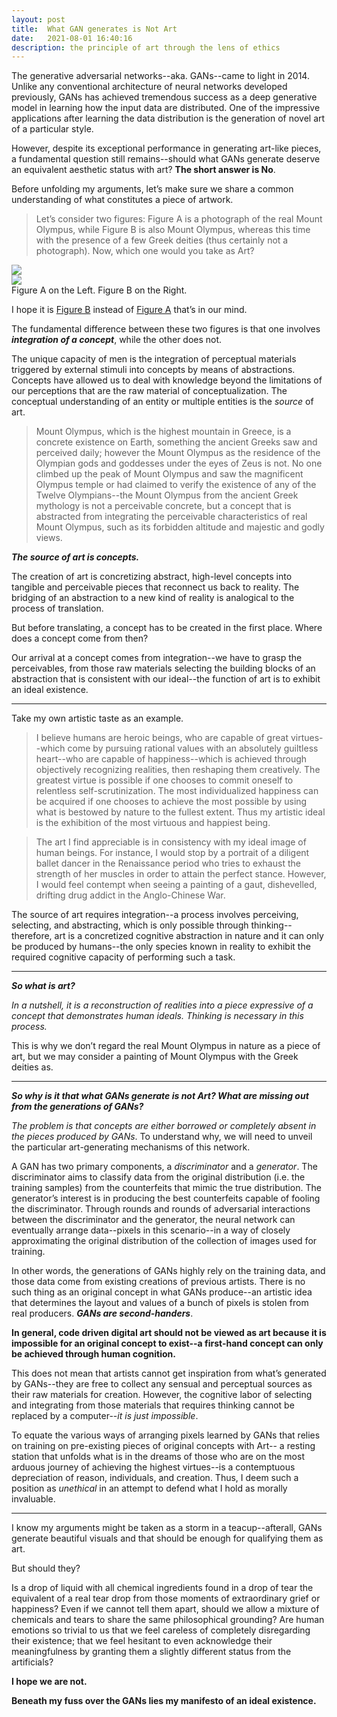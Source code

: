 ```yaml
---
layout: post
title:  What GAN generates is Not Art
date:   2021-08-01 16:40:16
description: the principle of art through the lens of ethics
---
```

The generative adversarial networks--aka. GANs--came to light in 2014. Unlike any conventional architecture of neural networks developed previously, GANs has achieved tremendous success as a deep generative model in learning how the input data are distributed. One of the impressive applications after learning the data distribution is the generation of novel art of a particular style.

However, despite its exceptional performance in generating art-like pieces, a fundamental question still remains--should what GANs generate deserve an equivalent aesthetic status with art? **The short answer is No**.

Before unfolding my arguments, let’s make sure we share a common understanding of what constitutes a piece of artwork.

<blockquote>
Let’s consider two figures: Figure A is a photograph of the real Mount Olympus, while Figure B is also Mount Olympus, whereas this time with the presence of a few Greek deities (thus certainly not a photograph). Now, which one would you take as Art?
</blockquote>

<div class="row mt-3">
    <div class="col-sm mt-3 mt-md-0">
        <img class="img-fluid rounded z-depth-1" src="{{ site.baseurl }}/assets/img/not_art.jpg" data-zoomable>
    </div>
    <div class="col-sm mt-3 mt-md-0">
        <img class="img-fluid rounded z-depth-1" src="{{ site.baseurl }}/assets/img/art.jpg" data-zoomable>
    </div>
</div>
<div class="caption">
    Figure A on the Left. Figure B on the Right.
</div>

I hope it is [Figure B](https://greekmythology.wikia.org/wiki/Mount_Olympus) instead of [Figure A](https://pixels.com/featured/mount-olympus-mountain-mount-olympus-howie-garber.html) that’s in our mind.

The fundamental difference between these two figures is that one involves ***integration of a concept***, while the other does not.

The unique capacity of men is the integration of perceptual materials triggered by external stimuli into concepts by means of abstractions. Concepts have allowed us to deal with knowledge beyond the limitations of our perceptions that are the raw material of conceptualization. The conceptual understanding of an entity or multiple entities is the *source* of art. 

<blockquote>
  Mount Olympus, which is the highest mountain in Greece, is a concrete existence on Earth, something the ancient Greeks saw and perceived daily; however the Mount Olympus as the residence of the Olympian gods and goddesses under the eyes of Zeus is not. No one climbed up the peak of Mount Olympus and saw the magnificent Olympus temple or had claimed to verify the existence of any of the Twelve Olympians--the Mount Olympus from the ancient Greek mythology is not a perceivable concrete, but a concept that is abstracted from integrating the perceivable characteristics of real Mount Olympus, such as its forbidden altitude and majestic and godly views.
</blockquote>

***The source of art is concepts.***

The creation of art is concretizing abstract, high-level concepts into tangible and perceivable pieces that reconnect us back to reality. The bridging of an abstraction to a new kind of reality is analogical to the process of translation.

But before translating, a concept has to be created in the first place. Where does a concept come from then?

Our arrival at a concept comes from integration--we have to grasp the perceivables, from those raw materials selecting the building blocks of an abstraction that is consistent with our ideal--the function of art is to exhibit an ideal existence.

<hr>

Take my own artistic taste as an example.

<blockquote>
  I believe humans are heroic beings, who are capable of great virtues--which come by pursuing rational values with an absolutely guiltless heart--who are capable of happiness--which is achieved through objectively recognizing realities, then reshaping them creatively. The greatest virtue is possible if one chooses to commit oneself to relentless self-scrutinization. The most individualized happiness can be acquired if one chooses to achieve the most possible by using what is bestowed by nature to the fullest extent.
  Thus my artistic ideal is the exhibition of the most virtuous and happiest being.
</blockquote>

<blockquote>
The art I find appreciable is in consistency with my ideal image of human beings. For instance, I would stop by a portrait of a diligent ballet dancer in the Renaissance period who tries to exhaust the strength of her muscles in order to attain the perfect stance. However, I would feel contempt when seeing a painting of a gaut, dishevelled, drifting drug addict in the Anglo-Chinese War.
</blockquote>

The source of art requires integration--a process involves perceiving, selecting, and abstracting, which is only possible through thinking--therefore, art is a concretized cognitive abstraction in nature and it can only be produced by humans--the only species known in reality to exhibit the required cognitive capacity of performing such a task.

<hr>

***So what is art?***

*In a nutshell, it is a reconstruction of realities into a piece expressive of a concept that demonstrates human ideals. Thinking is necessary in this process.*

This is why we don’t regard the real Mount Olympus in nature as a piece of art, but we may consider a painting of Mount Olympus with the Greek deities as.

<hr>

***So why is it that what GANs generate is not Art? What are missing out from the generations of GANs?***

*The problem is that concepts are either borrowed or completely absent in the pieces produced by GANs*. To understand why, we will need to unveil the particular art-generating mechanisms of this network.

A GAN has two primary components, a *discriminator* and a *generator*. The discriminator aims to classify data from the original distribution (i.e. the training samples) from the counterfeits that mimic the true distribution. The generator’s interest is in producing the best counterfeits capable of fooling the discriminator. Through rounds and rounds of adversarial interactions between the discriminator and the generator, the neural network can eventually arrange data--pixels in this scenario--in a way of closely approximating the original distribution of the collection of images used for training. 

In other words, the generations of GANs highly rely on the training data, and those data come from existing creations of previous artists. There is no such thing as an original concept in what GANs produce--an artistic idea that determines the layout and values of a bunch of pixels is stolen from real producers. ***GANs are second-handers***.

**In general, code driven digital art should not be viewed as art because it is impossible for an original concept to exist--a first-hand concept can only be achieved through human cognition.**

This does not mean that artists cannot get inspiration from what’s generated by GANs--they are free to collect any sensual and perceptual sources as their raw materials for creation. However, the cognitive labor of selecting and integrating from those materials that requires thinking cannot be replaced by a computer--*it is just impossible*.

To equate the various ways of arranging pixels learned by GANs that relies on training on pre-existing pieces of original concepts with Art-- a resting station that unfolds what is in the dreams of those who are on the most arduous journey of achieving the highest virtues--is a contemptuous depreciation of reason, individuals, and creation. Thus, I deem such a position as *unethical* in an attempt to defend what I hold as morally invaluable.

<hr>

I know my arguments might be taken as a storm in a teacup--afterall, GANs generate beautiful visuals and that should be enough for qualifying them as art. 

But should they? 

Is a drop of liquid with all chemical ingredients found in a drop of tear the equivalent of a real tear drop from those moments of extraordinary grief or happiness? Even if we cannot tell them apart, should we allow a mixture of chemicals and tears to share the same philosophical grounding? Are human emotions so trivial to us that we feel careless of completely disregarding their existence; that we feel hesitant to even acknowledge their meaningfulness by granting them a slightly different status from the artificials?

**I hope we are not.**

**Beneath my fuss over the GANs lies my manifesto of an ideal existence.**

